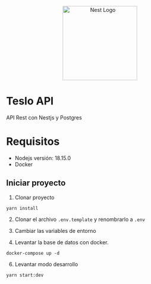 <p align="center">
  <a href="http://nestjs.com/" target="blank"><img src="https://nestjs.com/img/logo-small.svg" width="200" alt="Nest Logo" /></a>
</p>

# Teslo API

API Rest con Nestjs y Postgres

# Requisitos

* Nodejs versión: 18.15.0
* Docker


## Iniciar proyecto

1. Clonar proyecto
```
yarn install
```

2. Clonar el archivo ```.env.template``` y renombrarlo a ```.env```

3. Cambiar las variables de entorno

5. Levantar la base de datos con docker.
```
docker-compose up -d
```

6. Levantar modo desarrollo
```
yarn start:dev
```